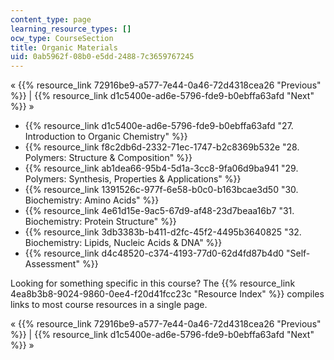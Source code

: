 ```yaml
---
content_type: page
learning_resource_types: []
ocw_type: CourseSection
title: Organic Materials
uid: 0ab5962f-08b0-e5dd-2488-7c3659767245
---
```


« {{% resource_link 72916be9-a577-7e44-0a46-72d4318cea26 "Previous" %}} | {{% resource_link d1c5400e-ad6e-5796-fde9-b0ebffa63afd "Next" %}} »

*   {{% resource_link d1c5400e-ad6e-5796-fde9-b0ebffa63afd "27\. Introduction to Organic Chemistry" %}}
*   {{% resource_link f8c2db6d-2332-71ec-1747-b2c8369b532e "28\. Polymers: Structure & Composition" %}}
*   {{% resource_link ab1dea66-95b4-5d1a-3cc8-9fa06d9ba941 "29\. Polymers: Synthesis, Properties & Applications" %}}
*   {{% resource_link 1391526c-977f-6e58-b0c0-b163bcae3d50 "30\. Biochemistry: Amino Acids" %}}
*   {{% resource_link 4e61d15e-9ac5-67d9-af48-23d7beaa16b7 "31\. Biochemistry: Protein Structure" %}}
*   {{% resource_link 3db3383b-b411-d2fc-45f2-4495b3640825 "32\. Biochemistry: Lipids, Nucleic Acids & DNA" %}}
*   {{% resource_link d4c48520-c374-4193-77d0-62d4fd87b4d0 "Self-Assessment" %}}

Looking for something specific in this course? The {{% resource_link 4ea8b3b8-9024-9860-0ee4-f20d41fcc23c "Resource Index" %}} compiles links to most course resources in a single page.

« {{% resource_link 72916be9-a577-7e44-0a46-72d4318cea26 "Previous" %}} | {{% resource_link d1c5400e-ad6e-5796-fde9-b0ebffa63afd "Next" %}} »